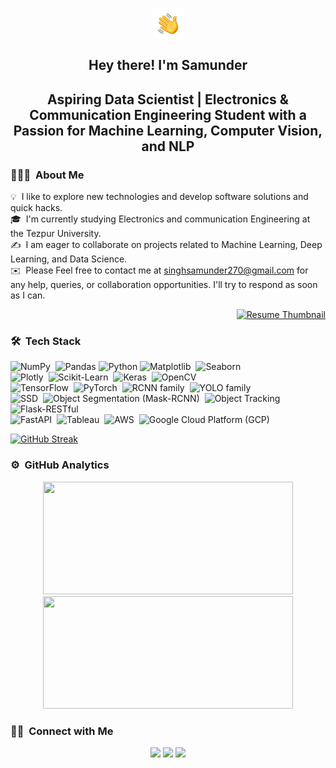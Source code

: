 

<p align="center"><img alt="Night Coding" src="Hand%20Wave.gif" width='50' align="center"/></p><h2 align="center">Hey there! I'm Samunder </h2>

<h2 align="center">Aspiring Data Scientist | Electronics & Communication Engineering Student with a Passion for Machine Learning, Computer Vision, and NLP</h2>


### 👨🏻‍💻 &nbsp;About Me

💡 &nbsp;I like to explore new technologies and develop software solutions and quick hacks.\
🎓 &nbsp;I'm currently studying Electronics and communication Engineering at the Tezpur University.\
✍️ &nbsp;I am eager to collaborate on projects related to Machine Learning, Deep Learning, and Data Science.\
✉️ &nbsp;Please Feel free to contact me at singhsamunder270@gmail.com for any help, queries, or collaboration opportunities. I'll try to respond as soon as I can.

<div align="right">
  <a href="https://drive.google.com/file/d/1g9qogPxQd1bmdqZP5GHCqRzuZj7__swB/view?usp=drive_link">
    <img src="https://your-image-url.com/your-resume-image.jpg" alt="Resume Thumbnail">
  </a>
</div>


### 🛠 &nbsp;Tech Stack

![NumPy](https://img.shields.io/badge/-NumPy-05122A?style=flat&logo=numpy)&nbsp;
![Pandas](https://img.shields.io/badge/-Pandas-05122A?style=flat&logo=pandas)
![Python](https://img.shields.io/badge/-Pandas-05122A?style=flat&logo=python)
![Matplotlib](https://img.shields.io/badge/-Matplotlib-05122A?style=flat&logo=matplotlib)&nbsp;
![Seaborn](https://img.shields.io/badge/-Seaborn-05122A?style=flat&logo=seaborn)&nbsp;\
![Plotly](https://img.shields.io/badge/-Plotly-05122A?style=flat&logo=plotly)&nbsp;
![Scikit-Learn](https://img.shields.io/badge/-Scikit--Learn-05122A?style=flat&logo=scikit-learn)&nbsp;
![Keras](https://img.shields.io/badge/-Keras-05122A?style=flat&logo=keras)&nbsp;
![OpenCV](https://img.shields.io/badge/-OpenCV-05122A?style=flat&logo=opencv)&nbsp;\
![TensorFlow](https://img.shields.io/badge/-TensorFlow-05122A?style=flat&logo=tensorflow)&nbsp;
![PyTorch](https://img.shields.io/badge/-PyTorch-05122A?style=flat&logo=pytorch)&nbsp;
![RCNN family](https://img.shields.io/badge/-RCNN%20family-05122A?style=flat&logo=rcnn)&nbsp;
![YOLO family](https://img.shields.io/badge/-YOLO%20family-05122A?style=flat&logo=yolo)&nbsp;\
![SSD](https://img.shields.io/badge/-SSD-05122A?style=flat&logo=ssd)&nbsp;
![Object Segmentation (Mask-RCNN)](https://img.shields.io/badge/-Object%20Segmentation%20%28Mask--RCNN%29-05122A?style=flat&logo=mask-rcnn)&nbsp;
![Object Tracking](https://img.shields.io/badge/-Object%20Tracking-05122A?style=flat&logo=object-tracking)&nbsp;
![Flask-RESTful](https://img.shields.io/badge/-Flask--RESTful-05122A?style=flat&logo=flask)&nbsp;\
![FastAPI](https://img.shields.io/badge/-FastAPI-05122A?style=flat&logo=fastapi)&nbsp;
![Tableau](https://img.shields.io/badge/-Tableau-05122A?style=flat&logo=tableau)&nbsp;
![AWS](https://img.shields.io/badge/-AWS-05122A?style=flat&logo=amazon-aws)&nbsp;
![Google Cloud Platform (GCP)](https://img.shields.io/badge/-Google%20Cloud%20Platform%20%28GCP%29-05122A?style=flat&logo=google-cloud)&nbsp;






[![GitHub Streak](https://streak-stats.demolab.com?user=samthakur587&theme=radical&hide_border=true)](https://git.io/streak-stats)
### ⚙️ &nbsp;GitHub Analytics

<p align="center">
<a href="https://github.com/samthakur587">
  <img height="180em" width = "400em" src="https://github-readme-stats-eight-theta.vercel.app/api?username=samthakur587&show_icons=true&theme=algolia&include_all_commits=true&count_private=true"/>
  <img height="180em" width = "400em" src="https://github-readme-stats-eight-theta.vercel.app/api/top-langs/?username=samthakur587&layout=compact&langs_count=8&theme=algolia"/>
</a>
</p>


### 🤝🏻 &nbsp;Connect with Me

<p align="center">
<a href="https://twitter.com/samthakur1234"><img src="https://img.shields.io/badge/-samthakur1234-3423A6?style=flat&logo=twitter&logoColor=white"/></a>
<a href="https://www.linkedin.com/in/samunder-singh/"><img src="https://img.shields.io/badge/-Samunder%20singh-0077B5?style=flat&logo=Linkedin&logoColor=white"/></a>
<a href="mailto:singhsamunder270@gmail.com"><img src="https://img.shields.io/badge/-singhsamunder270@gmail.com-D14836?style=flat&logo=Gmail&logoColor=white"/></a>
</p>
